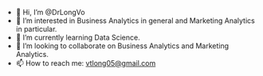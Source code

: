 - 👋 Hi, I’m @DrLongVo
- 👀 I’m interested in Business Analytics in general and Marketing Analytics in particular.
- 🌱 I’m currently learning Data Science.
- 💞️ I’m looking to collaborate on Business Analytics and Marketing Analytics.
- 📫 How to reach me: vtlong05@gmail.com

<!---
DrLongVo/DrLongVo is a ✨ special ✨ repository because its `README.md` (this file) appears on your GitHub profile.
You can click the Preview link to take a look at your changes.
--->
